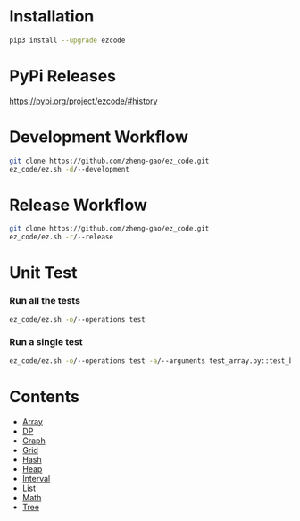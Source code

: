 # Installation

```bash
pip3 install --upgrade ezcode
```

# PyPi Releases

https://pypi.org/project/ezcode/#history


# Development Workflow
```bash
git clone https://github.com/zheng-gao/ez_code.git
ez_code/ez.sh -d/--development
```

# Release Workflow

```bash
git clone https://github.com/zheng-gao/ez_code.git
ez_code/ez.sh -r/--release
```

# Unit Test
### Run all the tests
```bash
ez_code/ez.sh -o/--operations test
```
### Run a single test
```bash
ez_code/ez.sh -o/--operations test -a/--arguments test_array.py::test_binary_search
```

# Contents
* [Array](docs/array.md)
* [DP](docs/dp.md)
* [Graph](docs/graph.md)
* [Grid](docs/grid.md)
* [Hash](docs/hash.md)
* [Heap](docs/heap.md)
* [Interval](docs/interval.md)
* [List](docs/list.md)
* [Math](docs/math.md)
* [Tree](docs/tree.md)
